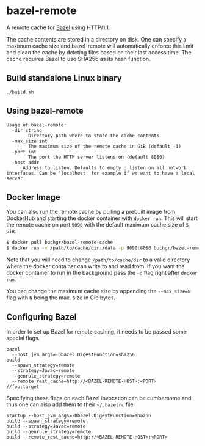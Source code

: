 # bazel-remote
A remote cache for [Bazel](https://bazel.build) using HTTP/1.1.

The cache contents are stored in a directory on disk. One can specify a maximum cache size and bazel-remote will automatically enforce this limit and clean the cache by deleting files based on their last access time. The cache requires Bazel to use SHA256 as its hash function.

## Build standalone Linux binary
```
./build.sh
```

## Using bazel-remote
```
Usage of bazel-remote:
  -dir string
    	Directory path where to store the cache contents
  -max_size int
    	The maximum size of the remote cache in GiB (default -1)
  -port int
    	The port the HTTP server listens on (default 8080)
  -host addr
      Address to listen. Defaults to empty : listen on all network interfaces. Can be 'localhost' for example if we want to have a local server.
```

## Docker Image

You can also run the remote cache by pulling a prebuilt image from DockerHub and starting the docker container with `docker run`. This will start the remote cache on port `9090` with the default maximum cache size of `5 GiB`.

```bash
$ docker pull buchgr/bazel-remote-cache
$ docker run -v /path/to/cache/dir:/data -p 9090:8080 buchgr/bazel-remote-cache
```

Note that you will need to change `/path/to/cache/dir` to a valid directory where the docker container can write to and read from. If you want the docker container to run in the background pass the `-d` flag right after `docker run`.

You can change the maximum cache size by appending the `--max_size=N` flag with `N` being the max. size in Gibibytes.

## Configuring Bazel
In order to set up Bazel for remote caching, it needs to be passed some special flags.

```
bazel 
  --host_jvm_args=-Dbazel.DigestFunction=sha256 
build
  --spawn_strategy=remote
  --strategy=Javac=remote
  --genrule_strategy=remote
  --remote_rest_cache=http://<BAZEL-REMOTE-HOST>:<PORT>
//foo:target
```

Specifying these flags on each Bazel invocation can be cumbersome and thus one can also add them to their `~/.bazelrc` file
```
startup --host_jvm_args=-Dbazel.DigestFunction=sha256
build --spawn_strategy=remote
build --strategy=Javac=remote
build --genrule_strategy=remote
build --remote_rest_cache=http://<BAZEL-REMOTE-HOST>:<PORT>
```
